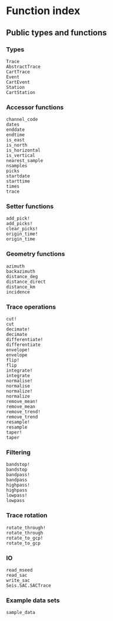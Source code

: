 # Function index

## Public types and functions
### Types

```@docs
Trace
AbstractTrace
CartTrace
Event
CartEvent
Station
CartStation
```

### Accessor functions
```@docs
channel_code
dates
enddate
endtime
is_east
is_north
is_horizontal
is_vertical
nearest_sample
nsamples
picks
startdate
starttime
times
trace
```

### Setter functions
```@docs
add_pick!
add_picks!
clear_picks!
origin_time!
origin_time
```

### Geometry functions
```@docs
azimuth
backazimuth
distance_deg
distance_direct
distance_km
incidence
```

### Trace operations
```@docs
cut!
cut
decimate!
decimate
differentiate!
differentiate
envelope!
envelope
flip!
flip
integrate!
integrate
normalise!
normalise
normalize!
normalize
remove_mean!
remove_mean
remove_trend!
remove_trend
resample!
resample
taper!
taper
```

### Filtering
```@docs
bandstop!
bandstop
bandpass!
bandpass
highpass!
highpass
lowpass!
lowpass
```

### Trace rotation
```@docs
rotate_through!
rotate_through
rotate_to_gcp!
rotate_to_gcp
```

### IO
```@docs
read_mseed
read_sac
write_sac
Seis.SAC.SACTrace
```

### Example data sets
```@docs
sample_data
```
